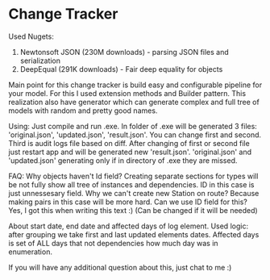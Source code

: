 # Change Tracker

Used Nugets:
1. Newtonsoft JSON (230M downloads) - parsing JSON files and serialization
2. DeepEqual (291K downloads) - Fair deep equality for objects

Main point for this change tracker is build easy and configurable pipeline for your model.
For this I used extension methods and Builder pattern.
This realization also have generator which can generate complex and full tree of models with random and pretty good names.

Using:
Just compile and run .exe. In folder of .exe will be generated 3 files: 'original.json', 'updated.json', 'result.json'.
You can change first and second. Third is audit logs file based on diff. After changing of first or second file just restart app and will be generated new 'result.json'. 'original.json' and 'updated.json' generating only if in directory of .exe they are missed. 


FAQ:
Why objects haven't Id field?
Creating separate sections for types will be not fully show all tree of instances and dependencies. ID in this case is just unnessesary field.
Why we can't create new Station on route?
Because making pairs in this case will be more hard.
Can we use ID field for this?
Yes, I got this when writing this text :) (Can be changed if it will be needed)

About start date, end date and affected days of log element. Used logic: after grouping we take first and last updated elements dates. Affected days is set of ALL days that not dependencies how much day was in enumeration.

If you will have any additional question about this, just chat to me :)
